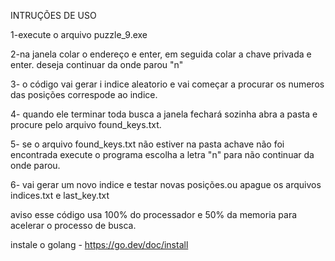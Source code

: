 INTRUÇÕES DE USO

1-execute o arquivo puzzle_9.exe

2-na janela colar o endereço e enter, em seguida colar a chave privada e enter. deseja continuar da onde parou "n"


3- o código vai gerar i indice aleatorio e vai começar a procurar os numeros das posições correspode ao indice.

4- quando ele terminar toda busca a janela fechará sozinha abra a pasta e procure pelo arquivo found_keys.txt.

5- se o arquivo found_keys.txt não estiver na pasta achave não foi encontrada execute o programa escolha a letra "n" para não continuar da onde parou.

6- vai gerar um novo indice e testar novas posições.ou apague os arquivos indices.txt e last_key.txt

aviso esse código usa 100% do processador e 50% da memoria para acelerar o processo de busca.

instale o golang - https://go.dev/doc/install
